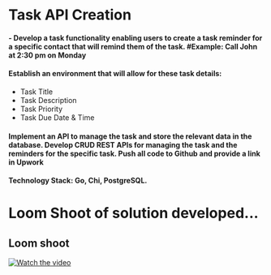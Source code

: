 # Task API Creation

#### - Develop a task functionality enabling users to create a task reminder for a specific contact that will remind them of the task. #Example: Call John at 2:30 pm on Monday

#### Establish an environment that will allow for these task details:

- Task Title
- Task Description
- Task Priority
- Task Due Date & Time

#### Implement an API to manage the task and store the relevant data in the database. Develop CRUD REST APIs for managing the task and the reminders for the specific task. Push all code to Github and provide a link in Upwork

#### Technology Stack: Go, Chi, PostgreSQL.

# Loom Shoot of solution developed...
## Loom shoot

[![Watch the video](https://static-00.iconduck.com/assets.00/loom-icon-512x155-uq8gnrp3.png)]([https://www.loom.com/share/c02cf6d2b2694751af7caa4961165381?sid=0ea56c1b-bb60-45a2-b06a-a18fa883c034](https://www.loom.com/share/97534584073f43dab67d6cb8c6b0189d?sid=5a6d0d2c-07e9-48d3-ac6f-5109a5f92a06)https://www.loom.com/share/97534584073f43dab67d6cb8c6b0189d?sid=5a6d0d2c-07e9-48d3-ac6f-5109a5f92a06)

